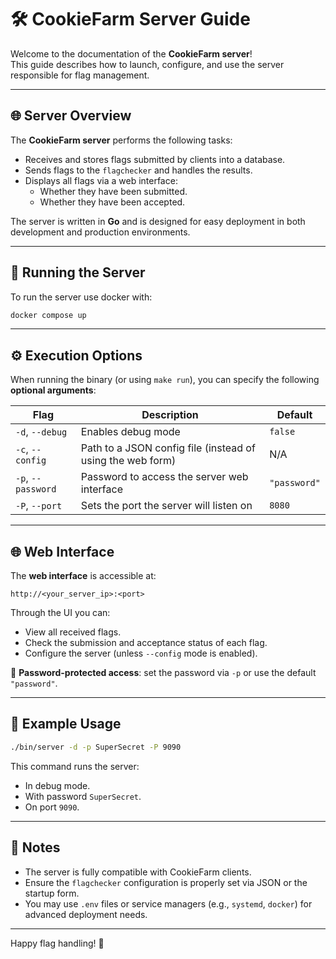 # 🛠️ CookieFarm Server Guide

Welcome to the documentation of the **CookieFarm server**!  
This guide describes how to launch, configure, and use the server responsible for flag management.

---

## 🌐 Server Overview

The **CookieFarm server** performs the following tasks:

- Receives and stores flags submitted by clients into a database.
- Sends flags to the `flagchecker` and handles the results.
- Displays all flags via a web interface:
  - Whether they have been submitted.
  - Whether they have been accepted.

The server is written in **Go** and is designed for easy deployment in both development and production environments.

---

## 🚀 Running the Server

To run the server use docker with:
```bash
docker compose up
```


---

## ⚙️ Execution Options

When running the binary (or using `make run`), you can specify the following **optional arguments**:

| Flag              | Description                                                                      | Default      |
|-------------------|----------------------------------------------------------------------------------|--------------|
| `-d`, `--debug`   | Enables debug mode                                                               | `false`      |
| `-c`, `--config`  | Path to a JSON config file (instead of using the web form)                       | N/A          |
| `-p`, `--password`| Password to access the server web interface                                      | `"password"` |
| `-P`, `--port`    | Sets the port the server will listen on                                          | `8080`       |

---

## 🌐 Web Interface

The **web interface** is accessible at:

```
http://<your_server_ip>:<port>
```

Through the UI you can:

- View all received flags.
- Check the submission and acceptance status of each flag.
- Configure the server (unless `--config` mode is enabled).

🔐 **Password-protected access**: set the password via `-p` or use the default `"password"`.

---

## 📂 Example Usage

```bash
./bin/server -d -p SuperSecret -P 9090
```

This command runs the server:

- In debug mode.
- With password `SuperSecret`.
- On port `9090`.

---

## 📝 Notes

- The server is fully compatible with CookieFarm clients.
- Ensure the `flagchecker` configuration is properly set via JSON or the startup form.
- You may use `.env` files or service managers (e.g., `systemd`, `docker`) for advanced deployment needs.

---

Happy flag handling! 🎯
